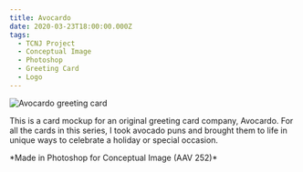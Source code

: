 ```yaml
---
title: Avocardo
date: 2020-03-23T18:00:00.000Z
tags:
  - TCNJ Project
  - Conceptual Image
  - Photoshop
  - Greeting Card
  - Logo
---
```

![Avocardo greeting card](/assets/avocardo-card-mockup.png)

This is a card mockup for an original greeting card company, Avocardo. For all the cards in this series, I took avocado puns and brought them to life in unique ways to celebrate a holiday or special occasion.

\*Made in Photoshop for Conceptual Image (AAV 252)\*